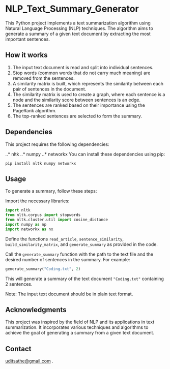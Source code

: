 # NLP_Text_Summary_Generator
This Python project implements a text summarization algorithm using Natural Language Processing (NLP) techniques. The algorithm aims to generate a summary of a given text document by extracting the most important sentences.

## How it works
1. The input text document is read and split into individual sentences.
2. Stop words (common words that do not carry much meaning) are removed from the sentences.
3. A similarity matrix is built, which represents the similarity between each pair of sentences in the document.
4. The similarity matrix is used to create a graph, where each sentence is a node and the similarity score between sentences is an edge.
5. The sentences are ranked based on their importance using the PageRank algorithm.
6. The top-ranked sentences are selected to form the summary.
## Dependencies
This project requires the following dependencies:

..* nltk
..* numpy
..* networkx
You can install these dependencies using pip:
```
pip install nltk numpy networkx
```
## Usage
To generate a summary, follow these steps:

Import the necessary libraries:
```python
import nltk
from nltk.corpus import stopwords
from nltk.cluster.util import cosine_distance
import numpy as np
import networkx as nx
```
Define the functions `read_article`, `sentence_similarity`, `build_similarity_matrix`, and `generate_summary` as provided in the code.

Call the `generate_summary` function with the path to the text file and the desired number of sentences in the summary. For example:
```python
generate_summary("Coding.txt", 2)
```
This will generate a summary of the text document `"Coding.txt"` containing 2 sentences.

Note: The input text document should be in plain text format.

## Acknowledgments
This project was inspired by the field of NLP and its applications in text summarization. It incorporates various techniques and algorithms to achieve the goal of generating a summary from a given text document.

## Contact
uditsathe@gmail.com .
